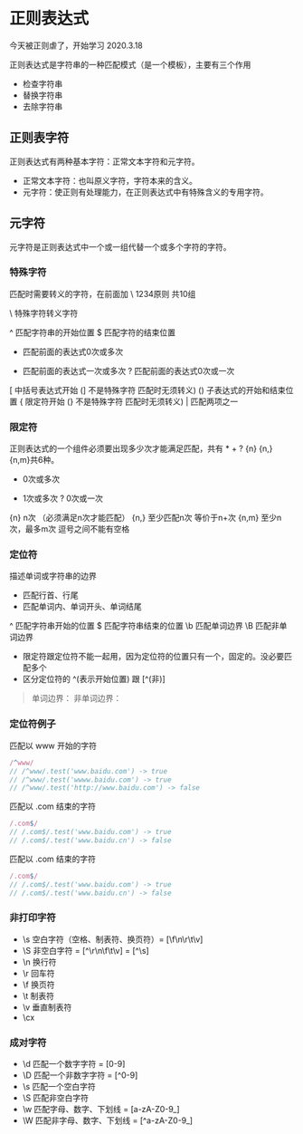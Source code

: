 # 正则表达式

今天被正则虐了，开始学习 2020.3.18

正则表达式是字符串的一种匹配模式（是一个模板），主要有三个作用
- 检查字符串
- 替换字符串
- 去除字符串
## 正则表字符

正则表达式有两种基本字符：正常文本字符和元字符。

- 正常文本字符：也叫原义字符，字符本来的含义。
- 元字符：使正则有处理能力，在正则表达式中有特殊含义的专用字符。

## 元字符

元字符是正则表达式中一个或一组代替一个或多个字符的字符。

### 特殊字符

匹配时需要转义的字符，在前面加 \ 
1234原则 共10组

\   特殊字符转义字符

^   匹配字符串的开始位置
$   匹配字符的结束位置

*   匹配前面的表达式0次或多次
+   匹配前面的表达式一次或多次
?   匹配前面的表达式0次或一次

[   中括号表达式开始 (] 不是特殊字符 匹配时无须转义)
()  子表达式的开始和结束位置
{   限定符开始 (} 不是特殊字符 匹配时无须转义)
|   匹配两项之一

### 限定符

正则表达式的一个组件必须要出现多少次才能满足匹配，共有 * + ? {n} {n,} {n,m}共6种。

* 0次或多次
+ 1次或多次
? 0次或一次

{n} n次 （必须满足n次才能匹配）
{n,} 至少匹配n次 等价于n+次
{n,m} 至少n次，最多m次 逗号之间不能有空格

### 定位符

描述单词或字符串的边界
- 匹配行首、行尾
- 匹配单词内、单词开头、单词结尾

^   匹配字符串开始的位置
$   匹配字符串结束的位置
\b  匹配单词边界
\B  匹配非单词边界

- 限定符跟定位符不能一起用，因为定位符的位置只有一个，固定的。没必要匹配多个
- 区分定位符的 ^(表示开始位置) 跟 [^(非)]

> 单词边界：
> 非单词边界：

### 定位符例子

匹配以 www 开始的字符
``` js
/^www/
// /^www/.test('www.baidu.com') -> true
// /^www/.test('wwww.baidu.com') -> true
// /^www/.test('http://www.baidu.com') -> false
```

匹配以 .com 结束的字符
``` js
/.com$/
// /.com$/.test('www.baidu.com') -> true
// /.com$/.test('www.baidu.cn') -> false
```

匹配以 .com 结束的字符
``` js
/.com$/
// /.com$/.test('www.baidu.com') -> true
// /.com$/.test('www.baidu.cn') -> false
```

### 非打印字符

- \s  空白字符（空格、制表符、换页符）= [\f\n\r\t\v]
- \S  非空白字符 = [^\r\n\f\t\v] = [^\s] 
- \n  换行符
- \r  回车符
- \f  换页符
- \t  制表符
- \v  垂直制表符
- \cx 

### 成对字符

- \d  匹配一个数字字符 = [0-9]
- \D  匹配一个非数字字符 = [^0-9]
- \s  匹配一个空白字符
- \S  匹配非空白字符
- \w  匹配字母、数字、下划线 = [a-zA-Z0-9_]
- \W  匹配非字母、数字、下划线 = [^a-zA-Z0-9_]
